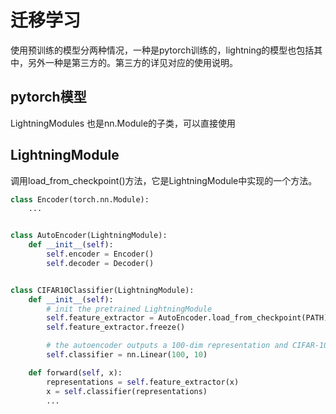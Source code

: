# 迁移学习

使用预训练的模型分两种情况，一种是pytorch训练的，lightning的模型也包括其中，另外一种是第三方的。第三方的详见对应的使用说明。

## pytorch模型

LightningModules 也是nn.Module的子类，可以直接使用

## LightningModule

调用load_from_checkpoint()方法，它是LightningModule中实现的一个方法。
```python
class Encoder(torch.nn.Module):
    ...


class AutoEncoder(LightningModule):
    def __init__(self):
        self.encoder = Encoder()
        self.decoder = Decoder()


class CIFAR10Classifier(LightningModule):
    def __init__(self):
        # init the pretrained LightningModule
        self.feature_extractor = AutoEncoder.load_from_checkpoint(PATH)
        self.feature_extractor.freeze()

        # the autoencoder outputs a 100-dim representation and CIFAR-10 has 10 classes
        self.classifier = nn.Linear(100, 10)

    def forward(self, x):
        representations = self.feature_extractor(x)
        x = self.classifier(representations)
        ...
```

